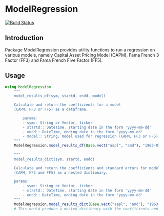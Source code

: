 # ModelRegression

[![Build Status](https://github.com/krisha-doshi/FF5Regression.jl/actions/workflows/CI.yml/badge.svg?branch=main)](https://github.com/krisha-doshi/FF5Regression.jl/actions/workflows/CI.yml?query=branch%3Amain)


## Introduction
Package ModelRegression provides utility functions to run a regression on various models, namely Capital Asset Pricing Model (CAPM), Fama French 3 Factor (FF3) and Fama French Five Factor (FF5). 

## Usage

````julia
using ModelRegression
    """
    model_results_df(sym, startd, endd, model) 

    Calculate and return the coefficients for a model
    (CAPM, FF3 or FF5) as a dataframe.

        params:
        - sym:: String or Vector, ticker
        - startd:: DateTime, starting date in the form 'yyyy-mm-dd'
        - endd:: DateTime, ending date in the form 'yyyy-mm-dd'
        - model:: String, model used for regression (CAPM, FF3 or FF5)
    """
    ModelRegression.model_results_df(Base.vect("aapl", "amd"), "1963-07-01", now(), "FF3")
    
    """
    model_results_dict(sym, startd, endd) 

    Calculate and return the coefficients and standard errors for models 
    (CAPM, FF3 and FF5) as a nested dictionary.

    params:
        - sym:: String or Vector, ticker
        - startd:: DateTime, starting date in the form 'yyyy-mm-dd'
        - endd:: DateTime, ending date in the form 'yyyy-mm-dd'
    """
    ModelRegression.model_results_dict(Base.vect("aapl", "amd"), "1963-07-01", now())
    # This would produce a nested dictionary with the coefficients and standard errors of alpha and the loadings of the various models

